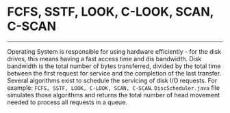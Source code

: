 # FCFS, SSTF, LOOK, C-LOOK, SCAN, C-SCAN
 ---
Operating System is responsible for using hardware efficiently - for the disk drives, this means having a fast access time and dis bandwidth. Disk bandwidth is the total number of bytes transferred, divided by the total time between the first request for service and the completion of the last transfer. Several algorithms exist to schedule the servicing of disk I/O requests. For example: `FCFS, SSTF, LOOK, C-LOOK, SCAN, C-SCAN`. 
`DiscScheduler.java` file simulates those algorithms and returns the total number of head movement needed to process all requests in a queue. 
